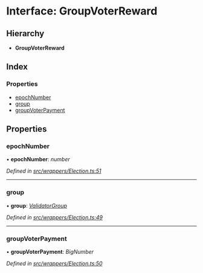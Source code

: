 # Interface: GroupVoterReward

## Hierarchy

* **GroupVoterReward**

## Index

### Properties

* [epochNumber](_wrappers_election_.groupvoterreward.md#epochnumber)
* [group](_wrappers_election_.groupvoterreward.md#group)
* [groupVoterPayment](_wrappers_election_.groupvoterreward.md#groupvoterpayment)

## Properties

###  epochNumber

• **epochNumber**: *number*

*Defined in [src/wrappers/Election.ts:51](https://github.com/celo-org/celo-monorepo/blob/master/packages/contractkit/src/wrappers/Election.ts#L51)*

___

###  group

• **group**: *[ValidatorGroup](_wrappers_validators_.validatorgroup.md)*

*Defined in [src/wrappers/Election.ts:49](https://github.com/celo-org/celo-monorepo/blob/master/packages/contractkit/src/wrappers/Election.ts#L49)*

___

###  groupVoterPayment

• **groupVoterPayment**: *BigNumber*

*Defined in [src/wrappers/Election.ts:50](https://github.com/celo-org/celo-monorepo/blob/master/packages/contractkit/src/wrappers/Election.ts#L50)*
